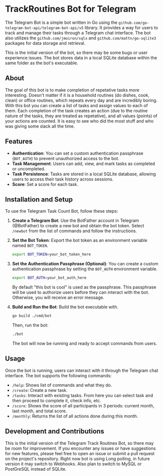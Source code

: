# TrackRoutines Bot for Telegram

The Telegram Bot is a simple bot written in Go using the `github.com/go-telegram-bot-api/telegram-bot-api/v5` library. It provides a way for users to track and manage their tasks through a Telegram chat interface. The bot also utilizes the `github.com/jmoiron/sqlx` and `github.com/mattn/go-sqlite3` packages for data storage and retrieval.

This is the initial version of the bot, so there may be some bugs or user experience issues. The bot stores data in a local SQLite database within the same folder as the bot's executable.

## About

The goal of this bot is to make completion of repetative tasks more interesting. Doesn't matter if it is a household routines (do dishes, cook, clean) or office routines, which repeats every day and are incredibly boring. With this bot you can create a list of tasks and assign values to each of them. Each completion of the task creates an action (due to the routine nature of the tasks, they are treated as repetative), and all values (points) of your actions are counted. It is easy to see who did the most stuff and who was giving some slack all the time.

## Features

- **Authentication**: You can set a custom authentication passphrase (`BOT_AUTH`) to prevent unauthorized access to the bot.
- **Task Management**: Users can add, view, and mark tasks as completed or uncompleted.
- **Task Persistence**: Tasks are stored in a local SQLite database, allowing users to access their task history across sessions.
- **Score**: Set a score for each task.

## Installation and Setup

To use the Telegram Task Count Bot, follow these steps:

1. **Create a Telegram Bot**: Use the BotFather account in Telegram (@BotFather) to create a new bot and obtain the bot token. Select `/newbot` from the list of commands and follow the instructions.
2. **Set the Bot Token**: Export the bot token as an environment variable named `BOT_TOKEN`.

   ```bash
   export BOT_TOKEN=your_bot_token_here
   ```

3. **Set the Authentication Passphrase (Optional)**: You can create a custom authentication passphrase by setting the `BOT_AUTH` environment variable.

   ```bash
   export BOT_AUTH=your_bot_auth_here
   ```

   By default "this bot is cool" is used as the passphrase.
   This passphrase will be used to authorize users before they can interact with the bot. Otherwise, you will receive an error message.

4. **Build and Run the Bot**: Build the bot executable with.

   ```bash
   go build ./cmd/bot
   ```

   Then, run the bot:

   ```bash
   ./bot
   ```

   The bot will now be running and ready to accept commands from users.

## Usage

Once the bot is running, users can interact with it through the Telegram chat interface. The bot supports the following commands:

- `/help`: Shows list of commands and what they do.
- `/create`: Create a new task.
- `/tasks`: Interact with existing tasks. From here you can select task and then proceed to complete it, check info, etc.
- `/score`: Shows the score of all participants in 3 periods: current month, last month, and total score. 
- `/monthly`: Returns the list of all actions done during this month.



## Development and Contributions

This is the initial version of the Telegram Track Routines Bot, so there may be room for improvement. If you encounter any issues or have suggestions for new features, please feel free to open an issue or submit a pull request on the project's repository.
Right now bot is using Long polling, in future version it may switch to Webhooks. Also plan to switch to MySQL or PostGreSQL instead of SQLite.
